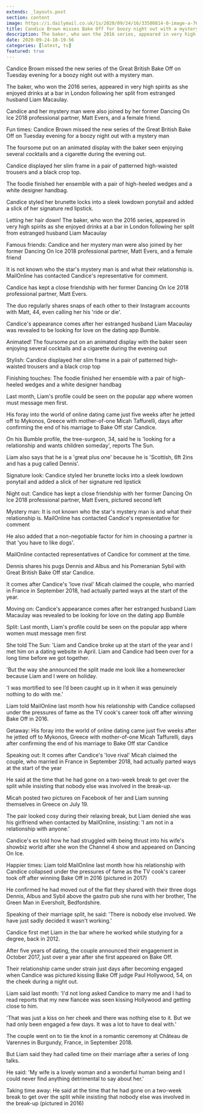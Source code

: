 ```yaml
---
extends: _layouts.post
section: content
image: https://i.dailymail.co.uk/1s/2020/09/24/16/33580814-0-image-a-76_1600962873667.jpg 
title: Candice Brown misses Bake Off for boozy night out with a mystery man 
description: The baker, who won the 2016 series, appeared in very high spirits as she enjoyed drinks at a bar in London following her split from estranged husband Liam Macaulay. 
date: 2020-09-24-18-19-56 
categories: [latest, tv] 
featured: true 
--- 
```

Candice Brown missed the new series of the Great British Bake Off on Tuesday evening for a boozy night out with a mystery man.

The baker, who won the 2016 series, appeared in very high spirits as she enjoyed drinks at a bar in London following her split from estranged husband Liam Macaulay.

Candice and her mystery man were also joined by her former Dancing On Ice 2018 professional partner, Matt Evers, and a female friend. 

Fun times: Candice Brown missed the new series of the Great British Bake Off on Tuesday evening for a boozy night out with a mystery man

The foursome put on an animated display with the baker seen enjoying several cocktails and a cigarette during the evening out.

Candice displayed her slim frame in a pair of patterned high-waisted trousers and a black crop top.

The foodie finished her ensemble with a pair of high-heeled wedges and a white designer handbag.

Candice styled her brunette locks into a sleek lowdown ponytail and added a slick of her signature red lipstick.

Letting her hair down! The baker, who won the 2016 series, appeared in very high spirits as she enjoyed drinks at a bar in London following her split from estranged husband Liam Macaulay

Famous friends: Candice and her mystery man were also joined by her former Dancing On Ice 2018 professional partner, Matt Evers, and a female friend

It is not known who the star's mystery man is and what their relationship is. MailOnline has contacted Candice's representative for comment.  

Candice has kept a close friendship with her former Dancing On Ice 2018 professional partner, Matt Evers.

The duo regularly shares snaps of each other to their Instagram accounts with Matt, 44, even calling her his 'ride or die'.  

Candice's appearance comes after her estranged husband Liam Macaulay was revealed to be looking for love on the dating app Bumble.

Animated! The foursome put on an animated display with the baker seen enjoying several cocktails and a cigarette during the evening out

Stylish: Candice displayed her slim frame in a pair of patterned high-waisted trousers and a black crop top

Finishing touches: The foodie finished her ensemble with a pair of high-heeled wedges and a white designer handbag

Last month, Liam's profile could be seen on the popular app where women must message men first.

His foray into the world of online dating came just five weeks after he jetted off to Mykonos, Greece with mother-of-one Micah Taffurelli, days after confirming the end of his marriage to Bake Off star Candice. 

On his Bumble profile, the tree-surgeon, 34, said he is 'looking for a relationship and wants children someday', reports The Sun. 

Liam also says that he is a 'great plus one' because he is 'Scottish, 6ft 2ins and has a pug called Dennis'. 

Signature look: Candice styled her brunette locks into a sleek lowdown ponytail and added a slick of her signature red lipstick

Night out: Candice has kept a close friendship with her former Dancing On Ice 2018 professional partner, Matt Evers, pictured second left 

Mystery man: It is not known who the star's mystery man is and what their relationship is. MailOnline has contacted Candice's representative for comment

He also added that a non-negotiable factor for him in choosing a partner is that 'you have to like dogs'.

MailOnline contacted representatives of Candice for comment at the time.  

Dennis shares his pugs Dennis and Albus and his Pomeranian Sybil with Great British Bake Off star Candice. 

It comes after Candice's 'love rival' Micah claimed the couple, who married in France in September 2018, had actually parted ways at the start of the year.

Moving on: Candice's appearance comes after her estranged husband Liam Macaulay was revealed to be looking for love on the dating app Bumble

Split: Last month, Liam's profile could be seen on the popular app where women must message men first

She told The Sun: 'Liam and Candice broke up at the start of the year and I met him on a dating website in April. Liam and Candice had been over for a long time before we got together.

'But the way she announced the split made me look like a homewrecker because Liam and I were on holiday.

'I was mortified to see I’d been caught up in it when it was genuinely nothing to do with me.' 

Liam told MailOnline last month how his relationship with Candice collapsed under the pressures of fame as the TV cook's career took off after winning Bake Off in 2016.

Getaway: His foray into the world of online dating came just five weeks after he jetted off to Mykonos, Greece with mother-of-one Micah Taffurelli, days after confirming the end of his marriage to Bake Off star Candice

Speaking out: It comes after Candice's 'love rival' Micah claimed the couple, who married in France in September 2018, had actually parted ways at the start of the year 

He said at the time that he had gone on a two-week break to get over the split while insisting that nobody else was involved in the break-up.

Micah posted two pictures on Facebook of her and Liam sunning themselves in Greece on July 19.   

The pair looked cosy during their relaxing break, but Liam denied she was his girlfriend when contacted by MailOnline, insisting: 'I am not in a relationship with anyone.' 

Candice's ex told how he had struggled with being thrust into his wife's showbiz world after she won the Channel 4 show and appeared on Dancing On Ice.

Happier times: Liam told MailOnline last month how his relationship with Candice collapsed under the pressures of fame as the TV cook's career took off after winning Bake Off in 2016 (pictured in 2017)

He confirmed he had moved out of the flat they shared with their three dogs Dennis, Albus and Sybil above the gastro pub she runs with her brother, The Green Man in Eversholt, Bedfordshire.

Speaking of their marriage split, he said: 'There is nobody else involved. We have just sadly decided it wasn't working.'

Candice first met Liam in the bar where he worked while studying for a degree, back in 2012.

After five years of dating, the couple announced their engagement in October 2017, just over a year after she first appeared on Bake Off.

Their relationship came under strain just days after becoming engaged when Candice was pictured kissing Bake Off judge Paul Hollywood, 54, on the cheek during a night out.  

Liam said last month: 'I'd not long asked Candice to marry me and I had to read reports that my new fiancée was seen kissing Hollywood and getting close to him.

'That was just a kiss on her cheek and there was nothing else to it. But we had only been engaged a few days. It was a lot to have to deal with.'

The couple went on to tie the knot in a romantic ceremony at Château de Varennes in Burgundy, France, in September 2018.

But Liam said they had called time on their marriage after a series of long talks.

He said: 'My wife is a lovely woman and a wonderful human being and I could never find anything detrimental to say about her.'

Taking time away: He said at the time that he had gone on a two-week break to get over the split while insisting that nobody else was involved in the break-up (pictured in 2016)

